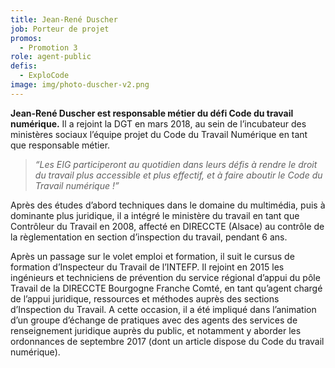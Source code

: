 ```yaml
---
title: Jean-René Duscher
job: Porteur de projet
promos:
  - Promotion 3
role: agent-public
defis:
  - ExploCode
image: img/photo-duscher-v2.png
---
```


**Jean-René Duscher est responsable métier du défi Code du travail numérique.** Il a rejoint la DGT en mars 2018, au sein de l’incubateur des ministères sociaux l’équipe projet du Code du Travail Numérique en tant que responsable métier.

> _“Les EIG participeront au quotidien dans leurs défis à rendre le droit du travail plus accessible et plus effectif, et à faire aboutir le Code du Travail numérique !”_

Après des études d’abord techniques dans le domaine du multimédia, puis à dominante plus juridique, il a intégré le ministère du travail en tant que Contrôleur du Travail en 2008, affecté en DIRECCTE (Alsace) au contrôle de la règlementation en section d’inspection du travail, pendant 6 ans.

Après un passage sur le volet emploi et formation, il suit le cursus de formation d’Inspecteur du Travail de l’INTEFP. Il rejoint en 2015 les ingénieurs et techniciens de prévention du service régional d’appui du pôle Travail de la DIRECCTE Bourgogne Franche Comté, en tant qu’agent chargé de l’appui juridique, ressources et méthodes auprès des sections d’Inspection du Travail. A cette occasion, il a été impliqué dans l’animation d’un groupe d’échange de pratiques avec des agents des services de renseignement juridique auprès du public, et notamment y aborder les ordonnances de septembre 2017 (dont un article dispose du Code du travail numérique).
